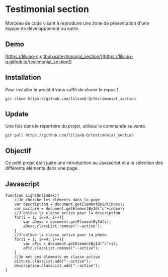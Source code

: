 # Testimonial section

Morceau de code visant à reproduire une zone de présentation d'une équipe de développement ou autre. 

## Demo
[https://lilianq-q.github.io/testimonial_section/](https://lilianq-q.github.io/testimonial_section/)
## Installation

Pour installer le projet il vous suffit de cloner le repos !

```git
git clone https://github.com/lilianQ-Q/testimonial_section
```

## Update
Une fois dans le répertoire du projet, utilisez la commande suivante.
```git
git pull https://github.com/lilianQ-Q/testimonial_section
```

## Objectif
Ce petit projet était juste une introduction au Javascript et a la sélection des différents éléments dans une page.

## Javascript

```JS
function LightOn(index){
    //Je cherche les éléments dans la page
    var description = document.getElementById(index);
    var picture = document.getElementById("c"+index);
    //J'enlève la classe active pour la description
    for(i = 1; i<=4; i++){
        var aDesc = document.getElementById(i);
        aDesc.classList.remove("--active");
    }
    //J'enlève la classe active pour la photo
    for(i = 1; i<=4; i++){
        var aPic = document.getElementById("c"+i);
        aPic.classList.remove("--active");
    }
    //Je met ces éléments en classe active
    picture.classList.add("--active");
    description.classList.add("--active");
}
```